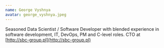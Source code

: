 ```yaml
---
name: George Vyshnya
avatar: george_vyshnya.jpeg
---
```


Seasoned Data Scientist / Software Developer with blended experience in software
development, IT, DevOps, PM and C-level roles. CTO at
[http://sbc-group.pl](http://sbc-group.pl)
